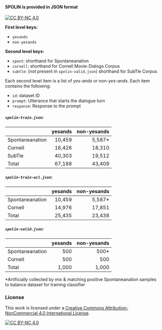 
#### SPOLIN is provided in JSON format
[![CC BY-NC 4.0][cc-by-nc-shield]][cc-by-nc]


**First level keys:**
* `yesands`
* `non-yesands`

**Second level keys:**
* `spont`: shorthand for Spontaneanation
* `cornell`: shorthand for Cornell Movie-Dialogs Corpus 
* `subtle`: (not present in `spolin-valid.json`) shorthand for  SubTle Corpus 

Each second level item is a list of _yes-ands_ or non-_yes-ands_. Each item contains the following: 
* `id`: dataset ID
* `prompt`: Utterance that starts the dialogue turn 
* `response`: Response to the prompt


##### `spolin-train.json`:  
|| yesands| non-yesands|
|--|---:|---:|
|Spontaneanation|10,459|5,587*|
|Cornell|16,426|18,310|
|SubTle|40,303|19,512|
|Total|67,188|43,409|


##### `spolin-train-acl.json`: 

|| yesands| non-yesands|
|--|---:|---:|
|Spontaneanation|10,459|5,587*|
|Cornell|14,976|17,851|
|Total|25,435|23,438|

##### `spolin-valid.json`: 

|| yesands| non-yesands|
|--|---:|---:|
|Spontaneanation|500|500*|
|Cornell|500|500|
|Total|1,000|1,000|

\*Artificially collected by mix & matching positive Spontaneanation samples to balance dataset for training classifier


### License


This work is licensed under a [Creative Commons Attribution-NonCommercial 4.0 International License][cc-by-nc].

[![CC BY-NC 4.0][cc-by-nc-image]][cc-by-nc]

[cc-by-nc]: http://creativecommons.org/licenses/by-nc/4.0/
[cc-by-nc-image]: https://licensebuttons.net/l/by-nc/4.0/88x31.png
[cc-by-nc-shield]: https://img.shields.io/badge/License-CC%20BY--NC%204.0-lightgrey.svg